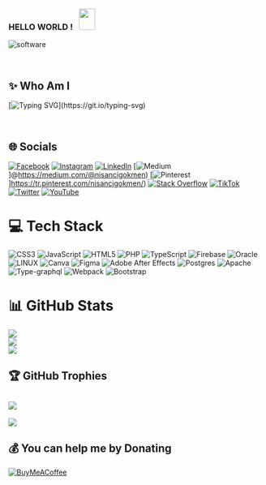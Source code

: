 ### HELLO WORLD ! &nbsp; <img src="https://raw.githubusercontent.com/MartinHeinz/MartinHeinz/master/wave.gif" width="32px" height="42px"><br>

![software](https://media.giphy.com/media/L8K62iTDkzGX6/giphy.gif)  <br>

<br>

## ✨ Who Am I

[![Typing SVG](https://readme-typing-svg.herokuapp.com?color=%2318f9ee&size=22&lines=Hello!+My+name+is+G%C3%B6kmen;Ceo+at+Nisanci+Software;)](https://git.io/typing-svg)
 
<br>

## 🌐 Socials
[![Facebook](https://img.shields.io/badge/Facebook-%231877F2.svg?logo=Facebook&logoColor=white)](https://www.facebook.com/gokmennisancii/) [![Instagram](https://img.shields.io/badge/Instagram-%23E4405F.svg?logo=Instagram&logoColor=white)](https://www.instagram.com/gokmen_nisanci/) [![LinkedIn](https://img.shields.io/badge/LinkedIn-%230077B5.svg?logo=linkedin&logoColor=white)](https://www.linkedin.com/in/nisancigokmen) [![Medium](https://img.shields.io/badge/Medium-12100E?logo=medium&logoColor=white)]@https://medium.com/@nisancigokmen) [![Pinterest](https://img.shields.io/badge/Pinterest-%23E60023.svg?logo=Pinterest&logoColor=white)]https://tr.pinterest.com/nisancigokmen/) [![Stack Overflow](https://img.shields.io/badge/-Stackoverflow-FE7A16?logo=stack-overflow&logoColor=white)](https://stackoverflow.com/users/16140842/nisancigokmen) [![TikTok](https://img.shields.io/badge/TikTok-%23000000.svg?logo=TikTok&logoColor=white)](https://tiktok.com/@nisancisoftware) [![Twitter](https://img.shields.io/badge/Twitter-%231DA1F2.svg?logo=Twitter&logoColor=white)](https://twitter.com/@nisancigokmen) [![YouTube](https://img.shields.io/badge/YouTube-%23FF0000.svg?logo=YouTube&logoColor=white)](https://www.youtube.com/@nisancisoftware) 
<br>
# 💻 Tech Stack
![CSS3](https://img.shields.io/badge/css3-%231572B6.svg?style=for-the-badge&logo=css3&logoColor=white) ![JavaScript](https://img.shields.io/badge/javascript-%23323330.svg?style=for-the-badge&logo=javascript&logoColor=%23F7DF1E) ![HTML5](https://img.shields.io/badge/html5-%23E34F26.svg?style=for-the-badge&logo=html5&logoColor=white) ![PHP](https://img.shields.io/badge/php-%23777BB4.svg?style=for-the-badge&logo=php&logoColor=white) ![TypeScript](https://img.shields.io/badge/typescript-%23007ACC.svg?style=for-the-badge&logo=typescript&logoColor=white) ![Firebase](https://img.shields.io/badge/firebase-%23039BE5.svg?style=for-the-badge&logo=firebase) ![Oracle](https://img.shields.io/badge/Oracle-F80000?style=for-the-badge&logo=oracle&logoColor=white) ![LINUX](https://img.shields.io/badge/Linux-FCC624?style=for-the-badge&logo=linux&logoColor=black) ![Canva](https://img.shields.io/badge/Canva-%2300C4CC.svg?style=for-the-badge&logo=Canva&logoColor=white) 	![Figma](https://img.shields.io/badge/figma-%23F24E1E.svg?style=for-the-badge&logo=figma&logoColor=white) ![Adobe After Effects](https://img.shields.io/badge/Adobe%20After%20Effects-9999FF.svg?style=for-the-badge&logo=Adobe%20After%20Effects&logoColor=white) ![Postgres](https://img.shields.io/badge/postgres-%23316192.svg?style=for-the-badge&logo=postgresql&logoColor=white) ![Apache](https://img.shields.io/badge/apache-%23D42029.svg?style=for-the-badge&logo=apache&logoColor=white) ![Type-graphql](https://img.shields.io/badge/-TypeGraphQL-%23C04392?style=for-the-badge) ![Webpack](https://img.shields.io/badge/webpack-%238DD6F9.svg?style=for-the-badge&logo=webpack&logoColor=black) ![Bootstrap](https://img.shields.io/badge/bootstrap-%23563D7C.svg?style=for-the-badge&logo=bootstrap&logoColor=white)
# 📊 GitHub Stats
![](https://github-readme-stats.vercel.app/api?username=nisancigokmen&theme=dark&hide_border=false&include_all_commits=false&count_private=false)<br/>
![](https://github-readme-streak-stats.herokuapp.com/?user=nisancigokmen&theme=dark&hide_border=false)<br/>
![](https://github-readme-stats.vercel.app/api/top-langs/?username=nisancigokmen&theme=dark&hide_border=false&include_all_commits=false&count_private=false&layout=compact)
<br>
## 🏆 GitHub Trophies
![](https://github-profile-trophy.vercel.app/?username=nisancigokmen&theme=radical&no-frame=false&no-bg=true&margin-w=4)
<br>
---
[![](https://visitcount.itsvg.in/api?id=nisancigokmen&icon=0&color=0)](https://visitcount.itsvg.in)
<br>
  ## 💰 You can help me by Donating
  [![BuyMeACoffee](https://img.shields.io/badge/Buy%20Me%20a%20Coffee-ffdd00?style=for-the-badge&logo=buy-me-a-coffee&logoColor=black)](https://buymeacoffee.com/https://www.buymeacoffee.com/nisancigokmen) 

  
<!-- Proudly created with GPRM ( https://gprm.itsvg.in ) -->
 


 
 

